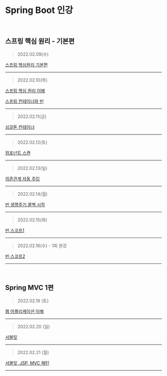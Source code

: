 # Spring Boot 인강 

<br>

## 스프링 핵심 원리 - 기본편


> 2022.02.09(수)

[스프링 핵심원리 기본편](https://www.notion.so/Spring-f0f748b2df744a9e9f9fae03b76018c3)

---

> 2022.02.10(목)

[스프링 핵심 원리 이해](https://www.notion.so/2-ed8c6930bf45432bb7a4ca0e128c1649)

[스프링 컨테이너와 빈](https://www.notion.so/aa3ccbe53b484930a9fa5fcd300bae20)

---

> 2022.02.11(금)

[싱글톤 컨테이너](https://www.notion.so/a2217f63e9ec4b6b92edabdc592f01bb)

---

> 2022.02.12(토)

[컴포넌트 스캔](https://www.notion.so/55ca0b70826846b5be97c6edd2ee853c)

---

> 2022.02.13(일)

[의존관계 자동 주입](https://www.notion.so/6e6395e2247b49d79e54b21b379b79ab)

---

> 2022.02.14(월)

[빈 생명주기 콜백 시작](https://www.notion.so/d6312a31e08245f6b3d063f7952c2a20)

---

> 2022.02.15(화)

[빈 스코프1](https://www.notion.so/992b61ad4f594387bf6a052ab59cefee)

---

> 2022.02.16(수) - 1회 완강

[빈 스코프2](https://www.notion.so/992b61ad4f594387bf6a052ab59cefee)

---

<br>

## Spring MVC 1편

> 2022.02.19 (토)

[웹 어플리케이션 이해](https://www.notion.so/30a003a433424cd69efb735cc9609b00)

---

> 2022.02.20 (일)

[서블릿](https://www.notion.so/1edb7583959046cba66caba9fa08daf6)

---

> 2022.02.21 (월)

[서블릿, JSP, MVC 패턴](https://www.notion.so/JSP-MVC-f93408f02d5f40fea6eaf45aceb8e8af)

---
